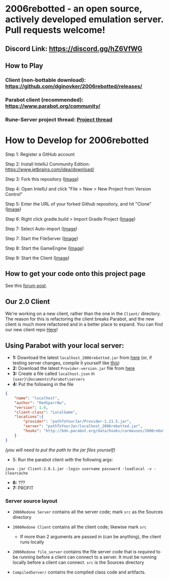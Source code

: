 # 2006rebotted - an open source, actively developed emulation server. Pull requests welcome!

## Discord Link: https://discord.gg/hZ6VfWG

## How to Play

### Client (non-bottable download): https://github.com/dginovker/2006rebotted/releases/
### Parabot client (recommended): https://www.parabot.org/community/
### Rune-Server project thread: [Project thread](https://www.rune-server.ee/runescape-development/rs2-server/projects/686444-2006rebotted-remake-server-will-allow-supply-creatable-bots.html)

# How to Develop for 2006rebotted

Step 1: Register a GitHub account

Step 2: Install IntelliJ Community Edition: https://www.jetbrains.com/idea/download/

Step 3: Fork this repository ([Image](https://i.imgur.com/PoMTxZj.png))

Step 4: Open IntelliJ and click "File > New > New Project from Version Control"

Step 5: Enter the URL of your forked Github repository, and hit "Clone" ([Image](https://i.imgur.com/5dtyoZU.png))

Step 6: Right click gradle.build > Import Gradle Project ([Image](https://i.imgur.com/2dmC17b.png))

Step 7: Select Auto-import ([Image](https://i.imgur.com/3zhowMG.png))

Step 7: Start the FileServer ([Image](https://i.imgur.com/moNKg9u.png))

Step 8: Start the GameEngine ([Image](https://i.imgur.com/RTbMxmv.png))

Step 9: Start the Client ([Image](https://i.imgur.com/dHTiU0I.png))

## How to get your code onto this project page

See this [forum post](https://rsrebotted.com/forums/viewthread.php?forum=5&id=78).

## Our 2.0 Client

We're working on a new client, rather than the one in the `Client/` directory. The reason for this is refactoring the client breaks Parabot, and the new client is much more refactored and in a better place to expand. You can find our new client repo [Here](https://github.com/dginovker/2006rebottedClient)!

## Using Parabot with your local server:
- **1:** Download the latest `localhost_2006rebotted.jar` from [here](https://github.com/dginovker/2006rebotted/releases) (or, if testing server changes, compile it yourself like [this](https://i.imgur.com/uDrF0gl.png))
- **2:** Download the latest `Provider-version.jar` file from [here](http://v3.bdn.parabot.org/api/bot/download/default-provider?nightly=false)
- **3:** Create a file called `localhost.json` in `{user}\Documents\Parabot\servers`
- **4:** Put the following in the file
```json
{
    "name": "localhost",
    "author": "RedSparr0w",
    "version": 1.0,
    "client-class": "LocalGame",
    "locations":{
        "provider": "pathToYourJar/Provider-1.21.5.jar",
        "server": "pathToYourJar/localhost_2006rebotted.jar",
        "hooks": "http://bdn.parabot.org/data/hooks/carmeuses/2006rebotted_hooks.xml"
    }
}
```
_(you will need to put the path to the jar files yourself)_
- 5: Run the parabot client with the following args:
```fix
java -jar Client-2.8.1.jar -login username password -loadlocal -v -clearcache
```
- **6:** ???
- **7:** PROFIT

### Server source layout

- `2006Redone Server` contains all the server code; mark `src` as the Sources directory
- `2006Redone Client` contains all the client code; likewise mark `src`
  - If more than 2 arguments are passed in (can be anything), the client runs locally
- `2006Redone file_server` contains the file server code that is *required* to be running before a client can connect to a server. It must be running locally before a client can connect. `src` is the Sources directory

- `CompiledServer/` contains the compiled class code and artifacts.
